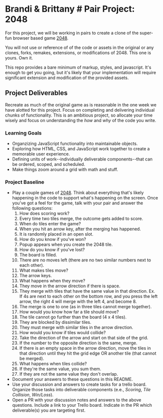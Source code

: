# Brandi & Brittany # Pair Project: 2048
For this project, we will be working in pairs to create a clone of the super-fun browser based game [2048](http://gabrielecirulli.github.io/2048/).

You will not use or reference of of the code or assets in the original or any clones, forks, remakes, extensions, or modifications of 2048. This one is yours. Own it.

This repo provides a bare minimum of markup, styles, and javascript. It's enough to get you going, but it's likely that your implementation will require significant extension and modification of the provided assets.

## Project Deliverables
Recreate as much of the original game as is reasonable in the one week we have alotted for this project. Focus on completing and delivering individual chunks of functionality. This is an ambitious project, so allocate your time wisely and focus on understanding the _how_ and _why_ of the code you write.

### Learning Goals
- Organzizing JavaScript functionality into maintainable objects.
- Exploring how HTML, CSS, and JavaScript work together to create a memorable user experience.
- Defining units of work--individually deliverable components--that can be ordered, scoped, and scheduled.
- Make things zoom around a grid with math and stuff.

### Project Baseline
- Play a couple games of [2048](http://gabrielecirulli.github.io/2048/). Think about everything that's likely happening in the code to support what's happening on the screen. Once you've got a feel for the game, talk with your pair and answer the following questions:
  1. How does scoring work?
    1. Every time two tiles merge, the outcome gets added to score.
  2. When do tiles enter the game?
    1. When you hit an arrow key, after the merging has happened.
    2. It is randomly placed in an open slot.
  3. How do you know if you've won?
    1. Popup appears when you create the 2048 tile.
  4. How do you know if you've lost?
    1. The board is filled.
    2. There are no moves left (there are no two similar numbers next to each other).
  5. What makes tiles move?
    1. The arrow keys.
  6. What happens when they move?
    1. They move in the arrow direction if there is space.
    2. They merge with tiles that have the same value in that direction.
      Ex. If 4s are next to each other on the bottom row,
          and you press the left arrow, the right 4 will
          merge with the left 4, and become 8.
    3. The merge is one to one (as in three tiles cannot merge together).
  7. How would you know how far a tile should move?
    1. The tile cannot go further than the board (4 x 4 tiles).
    2. They are blocked by dissimilar tiles.
    3. They must merge with similar tiles in the arrow direction.
  8. How would you know if tiles would collide?
    1. Take the direction of the arrow and start on that side of the grid.
    2. If the number to the opposite direction is the same, merge.
    3. If there is an empty space in the arrow direction,
       move the tiles in that direction until they hit the grid
       edge OR another tile (that cannot be merged).
  9. What happens when tiles collide?
    1. If they're the same value, you sum them.
    2. If they are not the same value they don't overlap.
- Document your answers to these questions in this README.
- Use your discussion and answers to create tasks for a trello board. Organize those tasks into deliverable components (e.e., _Scoring_, _Tile Collision_, _Win/Loss_).
- Open a PR with your discussion notes and answers to the above questions. Include a link to your Trello board. Indicate in the PR which deliverable(s) you are targeting first.

